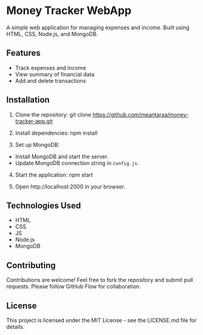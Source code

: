 # Money Tracker WebApp

A simple web application for managing expenses and income. Built using HTML, CSS, Node.js, and MongoDB.

## Features

- Track expenses and income
- View summary of financial data
- Add and delete transactions

## Installation

1. Clone the repository:
git clone https://github.com/meantaraa/money-tracker-app.git

2. Install dependencies:
npm install

3. Set up MongoDB:
- Install MongoDB and start the server.
- Update MongoDB connection string in `config.js`.

4. Start the application:
npm start

5. Open http://localhost:2000 in your browser.

## Technologies Used

- HTML
- CSS
- JS
- Node.js
- MongoDB

## Contributing

Contributions are welcome! Feel free to fork the repository and submit pull requests. Please follow GitHub Flow for collaboration.

## License

This project is licensed under the MIT License - see the LICENSE.md file for details.
